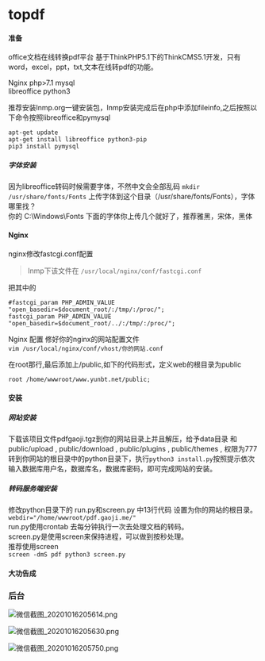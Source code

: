 # topdf

#### 准备
office文档在线转换pdf平台
基于ThinkPHP5.1下的ThinkCMS5.1开发，只有word，excel，ppt，txt,文本在线转pdf的功能。  

Nginx php>7.1 mysql  
libreoffice python3


推荐安装lnmp.org一键安装包，lnmp安装完成后在php中添加fileinfo,之后按照以下命令按照libreoffice和pymysql  

`apt-get update`  
`apt-get install libreoffice python3-pip`  
`pip3 install pymysql`  

##### 字体安装

因为libreoffice转码时候需要字体，不然中文会全部乱码
`mkdir /usr/share/fonts/Fonts`
上传字体到这个目录（/usr/share/fonts/Fonts），字体哪里找？  
你的 C:\Windows\Fonts 下面的字体你上传几个就好了，推荐雅黑，宋体，黑体
#### Nginx  

nginx修改fastcgi.conf配置  
>lnmp下该文件在 `/usr/local/nginx/conf/fastcgi.conf`  

把其中的  
```
#fastcgi_param PHP_ADMIN_VALUE "open_basedir=$document_root/:/tmp/:/proc/";
fastcgi_param PHP_ADMIN_VALUE "open_basedir=$document_root/../:/tmp/:/proc/";
```


Nginx 配置
修好你的nginx的网站配置文件  
`vim /usr/local/nginx/conf/vhost/你的网站.conf`

在root那行,最后添加上/public,如下的代码形式，定义web的根目录为public  

`root /home/wwwroot/www.yunbt.net/public;`

#### 安装
##### 网站安装

下载该项目文件pdfgaoji.tgz到你的网站目录上并且解压，给予data目录 和public/upload , public/download , public/plugins , public/themes , 权限为777   
转到你网站的根目录中的python目录下，执行`python3 install.py`按照提示依次输入数据库用户名，数据库名，数据库密码，即可完成网站的安装。

##### 转码服务端安装
修改python目录下的 run.py和screen.py 中13行代码 设置为你的网站的根目录。  
`webdir="/home/wwwroot/pdf.gaoji.me/"`  
run.py使用crontab 去每分钟执行一次去处理文档的转码。  
screen.py是使用screen来保持进程，可以做到按秒处理。  
推荐使用screen  
`screen -dmS pdf python3 screen.py`

#### 大功告成


### 后台
![微信截图_20201016205614.png](https://i.loli.net/2020/10/16/UfIKrRO26MCJLFT.png)


![微信截图_20201016205630.png](https://i.loli.net/2020/10/16/XGK31HUoJaqcxYC.png)


![微信截图_20201016205750.png](https://i.loli.net/2020/10/16/hN4n2rZCHPyOYK9.png)

